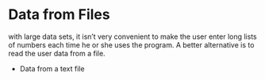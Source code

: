 # Data from Files

with large data sets, it isn’t very convenient to make the user enter long lists of numbers each time he or she uses the program. A better alternative is to read the 
user data from a file.

- Data from a text file